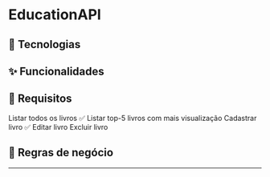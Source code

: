 # EducationAPI

## 🚀 Tecnologias

## ✨ Funcionalidades

## 📝 Requisitos
Listar todos os livros ✅
Listar top-5 livros com mais visualização
Cadastrar livro ✅
Editar livro
Excluir livro


## 📝 Regras de negócio

---